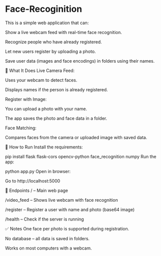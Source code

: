 # Face-Recoginition
This is a simple web application that can:

Show a live webcam feed with real-time face recognition.

Recognize people who have already registered.

Let new users register by uploading a photo.

Save user data (images and face encodings) in folders using their names.

🧠 What It Does
Live Camera Feed:

Uses your webcam to detect faces.

Displays names if the person is already registered.

Register with Image:

You can upload a photo with your name.

The app saves the photo and face data in a folder.

Face Matching:

Compares faces from the camera or uploaded image with saved data.


🚀 How to Run
Install the requirements:

pip install flask flask-cors opencv-python face_recognition numpy
Run the app:


python app.py
Open in browser:

Go to http://localhost:5000

📡 Endpoints
/ – Main web page

/video_feed – Shows live webcam with face recognition

/register – Register a user with name and photo (base64 image)

/health – Check if the server is running

✅ Notes
One face per photo is supported during registration.

No database – all data is saved in folders.

Works on most computers with a webcam.
